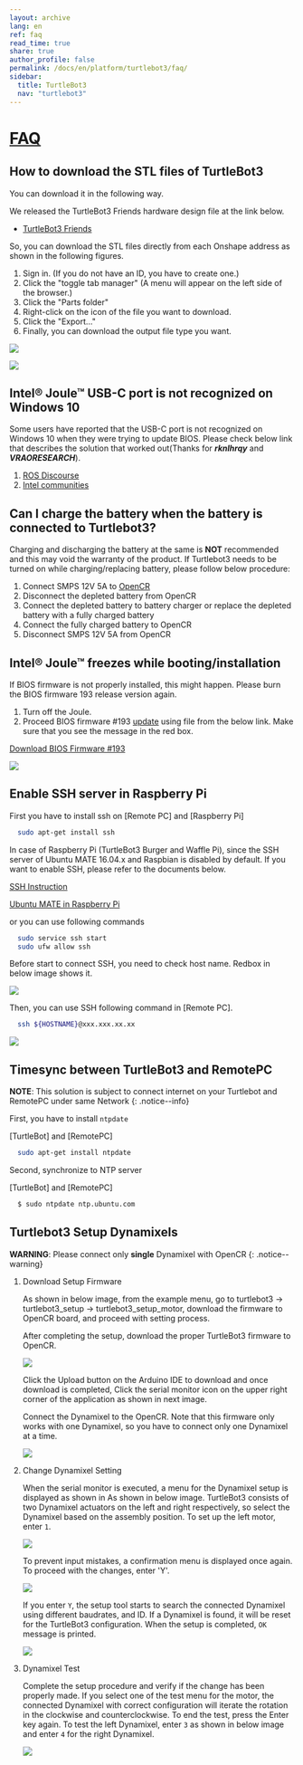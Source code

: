 ```yaml
---
layout: archive
lang: en
ref: faq
read_time: true
share: true
author_profile: false
permalink: /docs/en/platform/turtlebot3/faq/
sidebar:
  title: TurtleBot3
  nav: "turtlebot3"
---
```


<div style="counter-reset: h1 22"></div>

# [FAQ](#faq)

**How to download the STL files of TurtleBot3**
-----------------------------------------------

You can download it in the following way.

We released the TurtleBot3 Friends hardware design file at the link below.

- [TurtleBot3 Friends](http://emanual.robotis.com/docs/en/platform/turtlebot3/friends/#turtlebot3-friends-car)

So, you can download the STL files directly from each Onshape address as shown in the following figures.

1. Sign in. (If you do not have an ID, you have to create one.)
2. Click the "toggle tab manager" (A menu will appear on the left side of the browser.)
3. Click the "Parts folder"
4. Right-click on the icon of the file you want to download.
5. Click the "Export..."
6. Finally, you can download the output file type you want.

![](/assets/images/platform/turtlebot3/faq/download_the_stl_files_01.png)

![](/assets/images/platform/turtlebot3/faq/download_the_stl_files_02.png)


**Intel® Joule™ USB-C port is not recognized on Windows 10**
------------------------------------------------------------

Some users have reported that the USB-C port is not recognized on Windows 10 when they were trying to update BIOS.
Please check below link that describes the solution that worked out(Thanks for ***rknlhrqy*** and ***VRAORESEARCH***).

1. [ROS Discourse](https://discourse.ros.org/t/turtlebot-3-successfully-upload-alternative-ubuntu-desktop-16-04-to-joule/2224)
1. [Intel communities](https://communities.intel.com/thread/109766)


**Can I charge the battery when the battery is connected to Turtlebot3?**
--------------------------------------------------------------------------

Charging and discharging the battery at the same is **NOT** recommended and this may void the warranty of the product. If Turtlebot3 needs to be turned on while charging/replacing battery, please follow below procedure:

1. Connect SMPS 12V 5A to [OpenCR](http://www.robotis-shop-en.com/?act=shop_en.goods_view&GS=1366&GC=GD0B0102)
2. Disconnect the depleted battery from OpenCR
3. Connect the depleted battery to battery charger or replace the depleted battery with a fully charged battery
4. Connect the fully charged battery to OpenCR
5. Disconnect SMPS 12V 5A from OpenCR

**Intel® Joule™ freezes while booting/installation**
----------------------------------------------------

If BIOS firmware is not properly installed, this might happen. Please burn the BIOS firmware 193 release version again.

1. Turn off the Joule.
2. Proceed BIOS firmware #193 [update](https://software.intel.com/en-us/flashing-the-bios-on-joule) using file from the below link. Make sure that you see the message in the red box.

[Download BIOS Firmware #193](https://downloadmirror.intel.com/26206/eng/joule-firmware-2017-02-19-193-public.zip)

![](/assets/images/platform/turtlebot3/faq/nvstorage.png)

**Enable SSH server in Raspberry Pi**
----------------------------------------------------

First you have to install ssh on [Remote PC] and [Raspberry Pi]

``` bash
  sudo apt-get install ssh
```

In case of Raspberry Pi (TurtleBot3 Burger and Waffle Pi), since the SSH server of Ubuntu MATE 16.04.x and Raspbian is disabled by default. If you want to enable SSH, please refer to the documents below.

[SSH Instruction](https://www.raspberrypi.org/documentation/remote-access/ssh/)

[Ubuntu MATE in Raspberry Pi](https://ubuntu-mate.org/raspberry-pi/)

or you can use following commands

``` bash
  sudo service ssh start
  sudo ufw allow ssh
```

Before start to connect SSH, you need to check host name. Redbox in below image shows it.

![](/assets/images/platform/turtlebot3/faq/computer_name.png)

Then, you can use SSH following command in [Remote PC].

``` bash
  ssh ${HOSTNAME}@xxx.xxx.xx.xx
```

![](/assets/images/platform/turtlebot3/faq/connection_ssh.png)


**Timesync between TurtleBot3 and RemotePC**
----------------------------------------------------

**NOTE**: This solution is subject to connect internet on your Turtlebot and RemotePC under same Network
{: .notice--info}

First, you have to install ``ntpdate``

[TurtleBot] and [RemotePC]

``` bash
  sudo apt-get install ntpdate
```

Second, synchronize to NTP server

[TurtleBot] and [RemotePC]

``` bash
  $ sudo ntpdate ntp.ubuntu.com
```

**Turtlebot3 Setup Dynamixels**
----------------------------------------------------

**WARNING**: Please connect only **single** Dynamixel with OpenCR
{: .notice--warning}


1. Download Setup Firmware

    As shown in below image, from the example menu, go to turtlebot3 → turtlebot3_setup →
    turtlebot3_setup_motor, download the firmware to OpenCR board, and proceed with setting
    process. 

    After completing the setup, download the proper TurtleBot3 firmware to OpenCR.

    ![](/assets/images/platform/turtlebot3/faq/dynamixel_setup_1.png)

    Click the Upload button on the Arduino IDE to download and once download is completed,
    Click the serial monitor icon on the upper right corner of the application as shown in next image.

    Connect the Dynamixel to the OpenCR. Note that this firmware only works with one
    Dynamixel, so you have to connect only one Dynamixel at a time.

    ![](/assets/images/platform/turtlebot3/faq/dynamixel_setup_2.png)

1. Change Dynamixel Setting

    When the serial monitor is executed, a menu for the Dynamixel setup is displayed as shown in
    As shown in below image. TurtleBot3 consists of two Dynamixel actuators on the left and right respectively, so
    select the Dynamixel based on the assembly position. To set up the left motor, enter `1`.

    ![](/assets/images/platform/turtlebot3/faq/dynamixel_setup_3.png)

    To prevent input mistakes, a confirmation menu is displayed once again. To proceed with the
    changes, enter 'Y'.

    ![](/assets/images/platform/turtlebot3/faq/dynamixel_setup_4.png)

    If you enter `Y`, the setup tool starts to search the connected Dynamixel using different
    baudrates, and ID. If a Dynamixel is found, it will be reset for the TurtleBot3 configuration.
    When the setup is completed, `OK` message is printed.

    ![](/assets/images/platform/turtlebot3/faq/dynamixel_setup_5.png)

1. Dynamixel Test

    Complete the setup procedure and verify if the change has been properly made. If you select one
    of the test menu for the motor, the connected Dynamixel with correct configuration will iterate
    the rotation in the clockwise and counterclockwise. To end the test, press the Enter key again. To
    test the left Dynamixel, enter `3` as shown in below image and enter `4` for the right Dynamixel.

    ![](/assets/images/platform/turtlebot3/faq/dynamixel_setup_6.png)